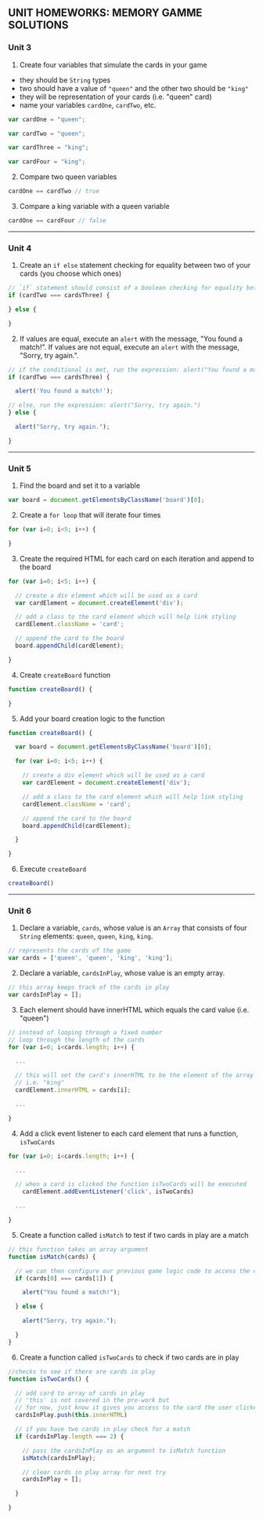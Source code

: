 ## UNIT HOMEWORKS: MEMORY GAMME SOLUTIONS

### Unit 3

1) Create four variables that simulate the cards in your game

- they should be `String` types
- two should have a value of `"queen"` and the other two should be `"king"`
- they will be representation of your cards (i.e. "queen" card)
- name your variables `cardOne`, `cardTwo`, etc.

```js
var cardOne = "queen";

var cardTwo = "queen";

var cardThree = "king";

var cardFour = "king";
```

2) Compare two queen variables

```js
cardOne == cardTwo // true
```

3) Compare a king variable with a queen variable

```js
cardOne == cardFour // false
```
---

### Unit 4

1) Create an `if else` statement checking for equality between two of your cards (you choose which ones)

```js
// `if` statement should consist of a boolean checking for equality between your created variables
if (cardTwo === cardsThree) {

} else {

}
```

2) If values are equal, execute an `alert` with the message, "You found a match!". If values are not equal, execute an `alert` with the message, "Sorry, try again.".

```js
// if the conditional is met, run the expression: alert("You found a match!")
if (cardTwo === cardsThree) {

  alert('You found a match!');

// else, run the expression: alert("Sorry, try again.")
} else {

  alert("Sorry, try again.");

}
```
---

### Unit 5

1) Find the board and set it to a variable

```js
var board = document.getElementsByClassName('board')[0];
```

2) Create a `for loop` that will iterate four times

```js
for (var i=0; i<5; i++) {

}
```

3) Create the required HTML for each card on each iteration and append to the board

```js
for (var i=0; i<5; i++) {

  // create a div element which will be used as a card
  var cardElement = document.createElement('div');

  // add a class to the card element which will help link styling
  cardElement.className = 'card';

  // append the card to the board
  board.appendChild(cardElement);

}
```

4) Create `createBoard` function

```js
function createBoard() {

}
```

5) Add your board creation logic to the function

```js
function createBoard() {

  var board = document.getElementsByClassName('board')[0];

  for (var i=0; i<5; i++) {

    // create a div element which will be used as a card
    var cardElement = document.createElement('div');

    // add a class to the card element which will help link styling
    cardElement.className = 'card';

    // append the card to the board
    board.appendChild(cardElement);

  }

}
```

6) Execute `createBoard`

```js
createBoard()
```
---
### Unit 6

1) Declare a variable, `cards`, whose value is an `Array` that consists of four `String` elements: `queen`, `queen`, `king`, `king`.

```js
// represents the cards of the game
var cards = ['queen', 'queen', 'king', 'king'];
 ```

2) Declare a variable, `cardsInPlay`, whose value is an empty array.

```js
// this array keeps track of the cards in play
var cardsInPlay = [];
```

3) Each element should have innerHTML which equals the card value (i.e. "queen")

```js
// instead of looping through a fixed number
// loop through the length of the cards
for (var i=0; i<cards.length; i++) {

  ...

  // this will set the card's innerHTML to be the element of the array
  // i.e. "king"
  cardElement.innerHTML = cards[i];

  ...

}
```

4) Add a click event listener to each card element that runs a function, `isTwoCards`

```js
for (var i=0; i<cards.length; i++) {

  ...

  // when a card is clicked the function isTwoCards will be executed
    cardElement.addEventListener('click', isTwoCards)

  ...

}

```

5) Create a function called `isMatch` to test if two cards in play are a match

```js
// this function takes an array argument
function isMatch(cards) {

  // we can then configure our previous game logic code to access the cards
  if (cards[0] === cards[1]) {

    alert("You found a match!");

  } else {

    alert("Sorry, try again.");

  }
}
```

6) Create a function called `isTwoCards` to check if two cards are in play

```js
//checks to see if there are cards in play
function isTwoCards() {

  // add card to array of cards in play
  // 'this' is not covered in the pre-work but
  // for now, just know it gives you access to the card the user clicked on
  cardsInPlay.push(this.innerHTML)

  // if you have two cards in play check for a match
  if (cardsInPlay.length === 2) {

    // pass the cardsInPlay as an argument to isMatch function
    isMatch(cardsInPlay);

    // clear cards in play array for next try
    cardsInPlay = [];

  }

}
```
